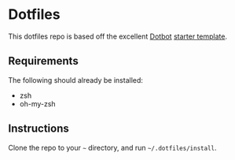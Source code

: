 # Dotfiles

This dotfiles repo is based off the excellent [Dotbot][dotbot] [starter template][dotfiles_template].

## Requirements

The following should already be installed:

- zsh
- oh-my-zsh

## Instructions

Clone the repo to your `~` directory, and run `~/.dotfiles/install`.

[dotbot]: https://github.com/anishathalye/dotbot
[dotfiles_template]: https://github.com/anishathalye/dotfiles_template
